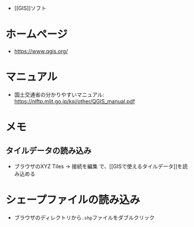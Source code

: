 - [[GIS]]ソフト

# ホームページ
- https://www.qgis.org/
# マニュアル
- 国土交通省の分かりやすいマニュアル: https://nlftp.mlit.go.jp/ksj/other/QGIS_manual.pdf
# メモ
## タイルデータの読み込み
- ブラウザのXYZ Tiles -> 接続を編集 で、[[GISで使えるタイルデータ]]を読み込める
# シェープファイルの読み込み
- ブラウザのディレクトリから`.shp`ファイルをダブルクリック